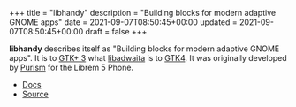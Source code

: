 +++
title = "libhandy"
description = "Building blocks for modern adaptive GNOME apps"
date = 2021-09-07T08:50:45+00:00
updated = 2021-09-07T08:50:45+00:00
draft = false
+++

**libhandy** describes itself as "Building blocks for modern adaptive GNOME apps". It is to [GTK+ 3](../gtk3) what [libadwaita](../libadwaita) is to [GTK4](../gtk4). It was originally developed by [Purism](https://puri.sm) for the Librem 5 Phone. 

* [Docs](https://gnome.pages.gitlab.gnome.org/libhandy/)
* [Source](https://gitlab.gnome.org/GNOME/libhandy/)